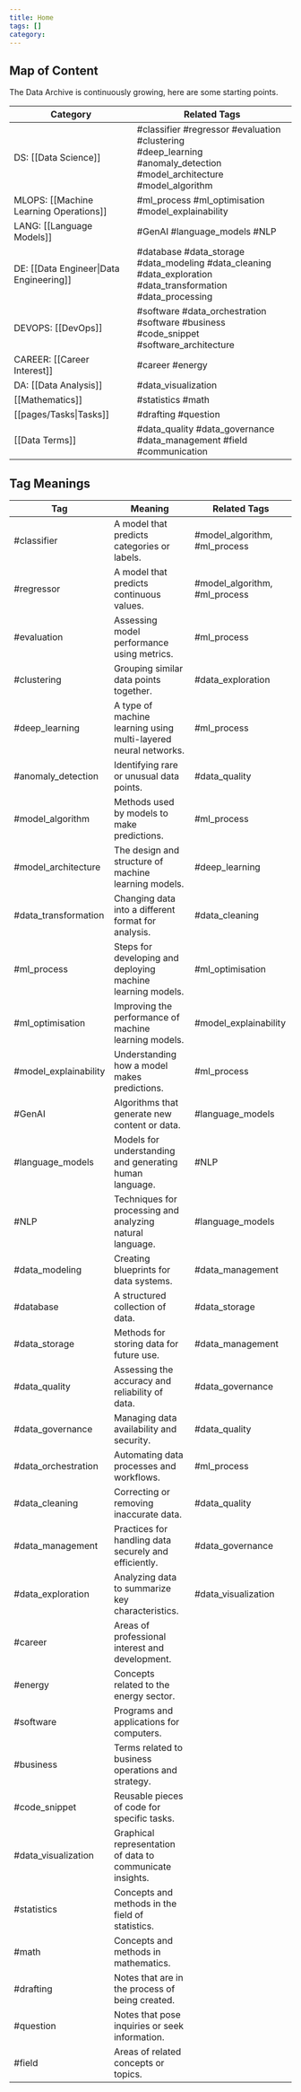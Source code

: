 ```yaml
---
title: Home
tags: []
category:
---
```

## Map of Content

The Data Archive is continuously growing, here are some starting points.

| Category                                | Related Tags                                                                                                              |
| --------------------------------------- | ------------------------------------------------------------------------------------------------------------------------- |
| DS: [[Data Science]]                    | #classifier #regressor #evaluation #clustering<br> #deep_learning #anomaly_detection #model_architecture #model_algorithm |
| MLOPS: [[Machine Learning Operations]]  | #ml_process #ml_optimisation #model_explainability                                                                        |
| LANG: [[Language Models]]               | #GenAI #language_models #NLP                                                                                              |
| DE: [[Data Engineer\|Data Engineering]] | #database #data_storage  #data_modeling #data_cleaning<br> #data_exploration  #data_transformation #data_processing       |
| DEVOPS: [[DevOps]]                      | #software  #data_orchestration #software #business<br> #code_snippet #software_architecture                               |
| CAREER: [[Career Interest]]             | #career #energy                                                                                                           |
| DA: [[Data Analysis]]                   | #data_visualization                                                                                                       |
| [[Mathematics]]                         | #statistics #math                                                                                                         |
| [[pages/Tasks\|Tasks]]                  | #drafting #question                                                                                                       |
| [[Data Terms]]                          | #data_quality #data_governance #data_management #field<br>#communication                                                  |

## Tag Meanings

| Tag                   | Meaning                                                         | Related Tags                  |
| --------------------- | --------------------------------------------------------------- | ----------------------------- |
| #classifier           | A model that predicts categories or labels.                     | #model_algorithm, #ml_process |
| #regressor            | A model that predicts continuous values.                        | #model_algorithm, #ml_process |
| #evaluation           | Assessing model performance using metrics.                      | #ml_process                   |
| #clustering           | Grouping similar data points together.                          | #data_exploration             |
| #deep_learning        | A type of machine learning using multi-layered neural networks. | #ml_process                   |
| #anomaly_detection    | Identifying rare or unusual data points.                        | #data_quality                 |
| #model_algorithm      | Methods used by models to make predictions.                     | #ml_process                   |
| #model_architecture   | The design and structure of machine learning models.            | #deep_learning                |
| #data_transformation  | Changing data into a different format for analysis.             | #data_cleaning                |
| #ml_process           | Steps for developing and deploying machine learning models.     | #ml_optimisation              |
| #ml_optimisation      | Improving the performance of machine learning models.           | #model_explainability         |
| #model_explainability | Understanding how a model makes predictions.                    | #ml_process                   |
| #GenAI                | Algorithms that generate new content or data.                   | #language_models              |
| #language_models      | Models for understanding and generating human language.         | #NLP                          |
| #NLP                  | Techniques for processing and analyzing natural language.       | #language_models              |
| #data_modeling        | Creating blueprints for data systems.                           | #data_management              |
| #database             | A structured collection of data.                                | #data_storage                 |
| #data_storage         | Methods for storing data for future use.                        | #data_management              |
| #data_quality         | Assessing the accuracy and reliability of data.                 | #data_governance              |
| #data_governance      | Managing data availability and security.                        | #data_quality                 |
| #data_orchestration   | Automating data processes and workflows.                        | #ml_process                   |
| #data_cleaning        | Correcting or removing inaccurate data.                         | #data_quality                 |
| #data_management      | Practices for handling data securely and efficiently.           | #data_governance              |
| #data_exploration     | Analyzing data to summarize key characteristics.                | #data_visualization           |
| #career               | Areas of professional interest and development.                 |                               |
| #energy               | Concepts related to the energy sector.                          |                               |
| #software             | Programs and applications for computers.                        |                               |
| #business             | Terms related to business operations and strategy.              |                               |
| #code_snippet         | Reusable pieces of code for specific tasks.                     |                               |
| #data_visualization   | Graphical representation of data to communicate insights.       |                               |
| #statistics           | Concepts and methods in the field of statistics.                |                               |
| #math                 | Concepts and methods in mathematics.                            |                               |
| #drafting             | Notes that are in the process of being created.                 |                               |
| #question             | Notes that pose inquiries or seek information.                  |                               |
| #field                | Areas of related concepts or topics.                            |                               |
